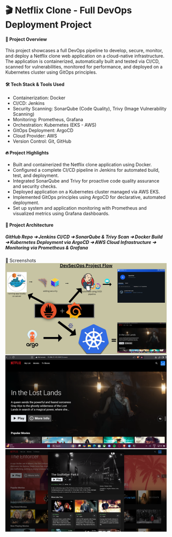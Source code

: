 # 🎬 Netflix Clone - Full DevOps Deployment Project  
#### 🚀 Project Overview  
This project showcases a full DevOps pipeline to develop, secure, monitor, and deploy a Netflix clone web application on a cloud-native infrastructure.  
The application is containerized, automatically built and tested via CI/CD, scanned for vulnerabilities, monitored for performance, and deployed on a Kubernetes cluster using GitOps principles.  

#### 🛠️ Tech Stack & Tools Used  
- Containerization: Docker
- CI/CD: Jenkins
- Security Scanning: SonarQube (Code Quality), Trivy (Image Vulnerability Scanning)
- Monitoring: Prometheus, Grafana
- Orchestration: Kubernetes (EKS - AWS)
- GitOps Deployment: ArgoCD
- Cloud Provider: AWS
- Version Control: Git, GitHub

#### 🔥 Project Highlights  
- Built and containerized the Netflix clone application using Docker.
- Configured a complete CI/CD pipeline in Jenkins for automated build, test, and deployment.
- Integrated SonarQube and Trivy for proactive code quality assurance and security checks.
- Deployed application on a Kubernetes cluster managed via AWS EKS.
- Implemented GitOps principles using ArgoCD for declarative, automated deployment.
- Set up system and application monitoring with Prometheus and visualized metrics using Grafana dashboards.

#### 🧩 Project Architecture  
#####   GitHub Repo ➔ Jenkins CI/CD ➔ SonarQube & Trivy Scan ➔ Docker Build ➔ Kubernetes Deployment via ArgoCD ➔ AWS Cloud Infrastructure ➔ Monitoring via Prometheus & Grafana  


📸 Screenshots  
![Picture](public/assets/Netflix_clone_workflow.jpg)
![Pic](public/assets/netflix_clone.png)
![Pic](public/assets/detail-modal.png) 



